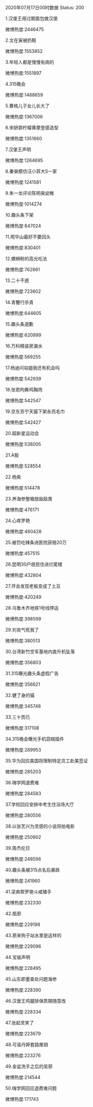 2020年07月17日00时数据
Status: 200

1.汉堡王用过期面包做汉堡

微博热度:2446475

2.文在寅被扔鞋

微博热度:1553852

3.年轻人都是慢慢有病的

微博热度:1551897

4.315晚会

微博热度:1488659

5.曹格儿子女儿长大了

微博热度:1367006

6.宋妍霏柠檬黄摩登感造型

微博热度:1351660

7.汉堡王声明

微博热度:1264695

8.秦昊模仿汪小菲大S一家

微博热度:1241581

9.朱一龙评论陈明昊幼稚

微博热度:1014274

10.趣头条下架

微博热度:847024

11.爬华山最好不要回头

微博热度:830401

12.螺蛳粉的高光吃法

微博热度:762661

13.二十不惑

微博热度:723602

14.青簪行杀青

微博热度:644605

15.趣头条道歉

微博热度:620999

16.万科精装房漏水

微博热度:569255

17.杨迪问站姐我还有机会吗

微博热度:542939

18.张若昀撕鸡胸肉

微博热度:542547

19.京东苏宁天猫下架永亮毛巾

微博热度:542427

20.超新星运动会

微博热度:538005

21.A股

微博热度:528554

22.杨紫

微博热度:514478

23.养海参整箱放敌敌畏

微博热度:476171

24.心疼罗艳

微博热度:460428

25.被罚吃辣条进医院获赔20万

微博热度:457515

26.昆明30户居民住进烂尾楼

微博热度:432804

27.开会发现老板变成了土豆

微博热度:420249

28.乌鲁木齐地铁1号线停运

微博热度:398599

29.刘丧气死我了

微博热度:380513

30.台湾新竹空军基地内直升机坠落

微博热度:356803

31.315曝光趣头条虚假广告

微博热度:356621

32.健了身的猫

微博热度:345748

33.三十而已

微博热度:317108

34.315晚会曝光手机窃贼插件

微博热度:289953

35.华为回应美国将限制特定员工赴美签证

微博热度:285203

36.嗨学网退费难

微博热度:284583

37.学校回应安排中考生住浴场大厅

微博热度:280556

38.以张艺兴为灵感的小说将拍电影

微博热度:250902

39.周杰伦日

微博热度:248596

40.趣头条被315点名后暴跌

微博热度:241960

41.梁爽帮罗艳斗咸猪手

微博热度:232330

42.瓶邪

微博热度:229198

43.原来狗子站水里是这样的

微博热度:229096

44.宝骏声明

微博热度:228495

45.山东即墨查处问题海参

微博热度:228390

46.汉堡王鸡腿排保质期随意改

微博热度:228334

47.张起灵笑了

微博热度:223679

48.可诺丹婷套路推销

微博热度:223276

49.金盆洗手之后的吴邪

微博热度:214544

50.嗨学网回应退费难问题

微博热度:171743

